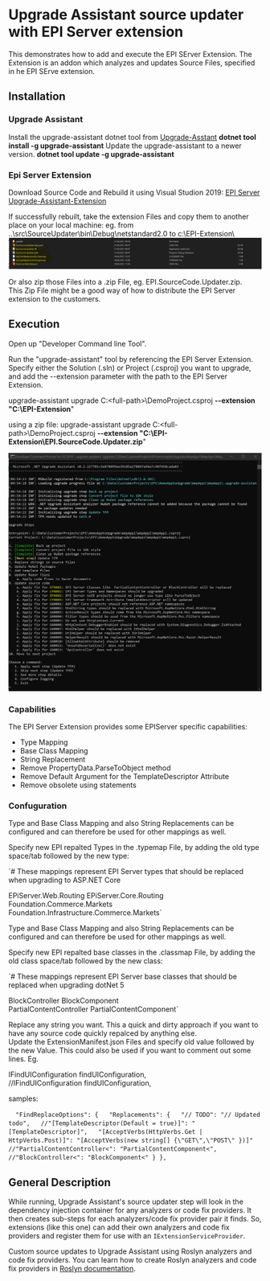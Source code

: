 # Upgrade Assistant source updater with EPI Server extension

This demonstrates how to add and execute the EPI SErver Extension. 
The Extension is an addon which analyzes and updates Source Files, specified in he EPI SErve extension. 




## Installation

### Upgrade Assistant
Install the upgrade-assistant dotnet tool from [Upgrade-Asstant](https://dotnet.microsoft.com/platform/upgrade-assistant)
**dotnet tool install -g upgrade-assistant**
Update the upgrade-assistant to a newer version. 
**dotnet tool update -g upgrade-assistant**

### Epi Server Extension
Download Source Code and Rebuild it using Visual Studion 2019: [EPI Server Upgrade-Assistant-Extension](https://github.com/episerver/upgrade-assistant-extensions/tree/develop) 

If successfully rebuilt, take the extension Files and copy them to another place on your local machine: 
eg. 
 from ..\src\SourceUpdater\bin\Debug\netstandard2.0  to  c:\EPI-Extension\  
![Screenshot with EPI Server Extension](./images/Epi-Extension-items.jpg)

Or also zip those Files into a .zip File, eg. EPI.SourceCode.Updater.zip.  
This Zip File might be a good way of how to distribute the EPI Server extension to the customers. 

 
## Execution
Open up "Developer Command line Tool". 

Run the "upgrade-assistant" tool by referencing the EPI Server Extension.
Specify either the Solution (.sln) or Project (.csproj) you want to upgrade, and add the --extension parameter with the path to the EPI Server Extension.

upgrade-assistant upgrade C:\<full-path>\DemoProject.csproj  **--extension "C:\EPI-Extension**"

using a zip file: 
upgrade-assistant upgrade C:\<full-path>\DemoProject.csproj  **--extension "C:\EPI-Extension\EPI.SourceCode.Updater.zip**"

![Screenshot with EPI Server Extension](./images/Upgrade-Assistant-with-Epi-Extension.jpg)

### Capabilities
The EPI Server Extension provides some EPIServer specific capabilities: 


- Type Mapping
- Base Class Mapping  
- String Replacement 
- Remove PropertyData.ParseToObject method 
- Remove Default Argument for the TemplateDescriptor Attribute 
- Remove obsolete using statements

### Confuguration
Type and Base Class Mapping and also String Replacements can be configured and can therefore be used for other mappings as well. 

Specify new EPI repalted Types in the .typemap File, by adding the old type space/tab followed by the new type:

`# These mappings represent EPI Server types that should be replaced when upgrading to ASP.NET Core

EPiServer.Web.Routing	EPiServer.Core.Routing  
Foundation.Commerce.Markets   Foundation.Infrastructure.Commerce.Markets`


Type and Base Class Mapping and also String Replacements can be configured and can therefore be used for other mappings as well. 

Specify new EPI repalted base classes in the .classmap File, by adding the old class space/tab followed by the new class:

`# These mappings represent EPI Server base classes that should be replaced when upgrading dotNet 5

BlockController	BlockComponent  
PartialContentController   PartialContentComponent`

Replace any string you want.  This a quick and dirty approach if you want to have any source code quickly repalced by anything else.  
Update the ExtensionManifest.json Files and specify old value followed by the new Value. This could also be used if you want to comment out some lines. Eg. 

IFindUIConfiguration findUIConfiguration,   
//IFindUIConfiguration findUIConfiguration,

samples:

`  "FindReplaceOptions": {  
    "Replacements": {  
      "// TODO": "// Updated todo",  
      //"[TemplateDescriptor(Default = true)]": "[TemplateDescriptor]",  
      "[AcceptVerbs(HttpVerbs.Get | HttpVerbs.Post)]": "[AcceptVerbs(new string[] {\"GET\",\"POST\" })]"
      //"PartialContentController<": "PartialContentComponent<",
      //"BlockController<": "BlockComponent<"
    }
  },`



## General Description ##
While running, Upgrade Assistant's source updater step will look in the dependency injection container for any analyzers or code fix providers. It then creates sub-steps for each analyzers/code fix provider pair it finds. So, extensions (like this one) can add their own analyzers and code fix providers and register them for use with an `IExtensionServiceProvider`.

Custom source updates to Upgrade Assistant using Roslyn analyzers and code fix providers. You can learn how to create Roslyn analyzers and code fix providers in [Roslyn documentation](https://docs.microsoft.com/visualstudio/extensibility/getting-started-with-roslyn-analyzers).
